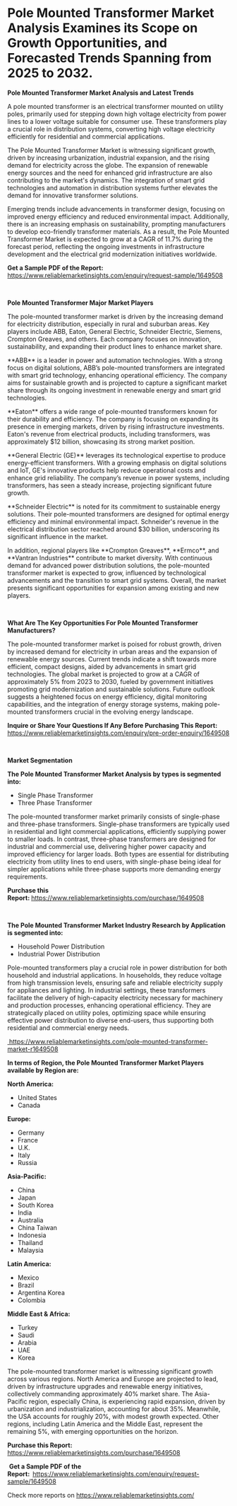 <p><h1>Pole Mounted Transformer Market Analysis Examines its Scope on Growth Opportunities, and Forecasted Trends Spanning from 2025 to 2032.</h1></p><p><strong>Pole Mounted Transformer Market Analysis and Latest Trends</strong></p>
<p><p>A pole mounted transformer is an electrical transformer mounted on utility poles, primarily used for stepping down high voltage electricity from power lines to a lower voltage suitable for consumer use. These transformers play a crucial role in distribution systems, converting high voltage electricity efficiently for residential and commercial applications.</p><p>The Pole Mounted Transformer Market is witnessing significant growth, driven by increasing urbanization, industrial expansion, and the rising demand for electricity across the globe. The expansion of renewable energy sources and the need for enhanced grid infrastructure are also contributing to the market's dynamics. The integration of smart grid technologies and automation in distribution systems further elevates the demand for innovative transformer solutions.</p><p>Emerging trends include advancements in transformer design, focusing on improved energy efficiency and reduced environmental impact. Additionally, there is an increasing emphasis on sustainability, prompting manufacturers to develop eco-friendly transformer materials. As a result, the Pole Mounted Transformer Market is expected to grow at a CAGR of 11.7% during the forecast period, reflecting the ongoing investments in infrastructure development and the electrical grid modernization initiatives worldwide.</p></p>
<p><strong>Get a Sample PDF of the Report:&nbsp;</strong> <a href="https://www.reliablemarketinsights.com/enquiry/request-sample/1649508?utm_campaign=2953&utm_medium=2&utm_source=Github&utm_content=ia&utm_term=09042025&utm_id=pole-mounted-transformer">https://www.reliablemarketinsights.com/enquiry/request-sample/1649508</a></p>
<p>&nbsp;</p>
<p><strong>Pole Mounted Transformer Major Market Players</strong></p>
<p><p>The pole-mounted transformer market is driven by the increasing demand for electricity distribution, especially in rural and suburban areas. Key players include ABB, Eaton, General Electric, Schneider Electric, Siemens, Crompton Greaves, and others. Each company focuses on innovation, sustainability, and expanding their product lines to enhance market share.</p><p>**ABB** is a leader in power and automation technologies. With a strong focus on digital solutions, ABB’s pole-mounted transformers are integrated with smart grid technology, enhancing operational efficiency. The company aims for sustainable growth and is projected to capture a significant market share through its ongoing investment in renewable energy and smart grid technologies.</p><p>**Eaton** offers a wide range of pole-mounted transformers known for their durability and efficiency. The company is focusing on expanding its presence in emerging markets, driven by rising infrastructure investments. Eaton's revenue from electrical products, including transformers, was approximately $12 billion, showcasing its strong market position.</p><p>**General Electric (GE)** leverages its technological expertise to produce energy-efficient transformers. With a growing emphasis on digital solutions and IoT, GE's innovative products help reduce operational costs and enhance grid reliability. The company’s revenue in power systems, including transformers, has seen a steady increase, projecting significant future growth.</p><p>**Schneider Electric** is noted for its commitment to sustainable energy solutions. Their pole-mounted transformers are designed for optimal energy efficiency and minimal environmental impact. Schneider's revenue in the electrical distribution sector reached around $30 billion, underscoring its significant influence in the market.</p><p>In addition, regional players like **Crompton Greaves**, **Ermco**, and **Vantran Industries** contribute to market diversity. With continuous demand for advanced power distribution solutions, the pole-mounted transformer market is expected to grow, influenced by technological advancements and the transition to smart grid systems. Overall, the market presents significant opportunities for expansion among existing and new players.</p></p>
<p>&nbsp;</p>
<p><strong>What Are The Key Opportunities For Pole Mounted Transformer Manufacturers?</strong></p>
<p><p>The pole-mounted transformer market is poised for robust growth, driven by increased demand for electricity in urban areas and the expansion of renewable energy sources. Current trends indicate a shift towards more efficient, compact designs, aided by advancements in smart grid technologies. The global market is projected to grow at a CAGR of approximately 5% from 2023 to 2030, fueled by government initiatives promoting grid modernization and sustainable solutions. Future outlook suggests a heightened focus on energy efficiency, digital monitoring capabilities, and the integration of energy storage systems, making pole-mounted transformers crucial in the evolving energy landscape.</p></p>
<p><strong>Inquire or Share Your Questions If Any Before Purchasing This Report:</strong> <a href="https://www.reliablemarketinsights.com/enquiry/pre-order-enquiry/1649508?utm_campaign=2953&utm_medium=2&utm_source=Github&utm_content=ia&utm_term=09042025&utm_id=pole-mounted-transformer">https://www.reliablemarketinsights.com/enquiry/pre-order-enquiry/1649508</a></p>
<p>&nbsp;</p>
<p><strong>Market Segmentation</strong></p>
<p><strong>The Pole Mounted Transformer Market Analysis by types is segmented into:</strong></p>
<p><ul><li>Single Phase Transformer</li><li>Three Phase Transformer</li></ul></p>
<p><p>The pole-mounted transformer market primarily consists of single-phase and three-phase transformers. Single-phase transformers are typically used in residential and light commercial applications, efficiently supplying power to smaller loads. In contrast, three-phase transformers are designed for industrial and commercial use, delivering higher power capacity and improved efficiency for larger loads. Both types are essential for distributing electricity from utility lines to end users, with single-phase being ideal for simpler applications while three-phase supports more demanding energy requirements.</p></p>
<p><strong>Purchase this Report:&nbsp;</strong><a href="https://www.reliablemarketinsights.com/purchase/1649508?utm_campaign=2953&utm_medium=2&utm_source=Github&utm_content=ia&utm_term=09042025&utm_id=pole-mounted-transformer">https://www.reliablemarketinsights.com/purchase/1649508</a></p>
<p>&nbsp;</p>
<p><strong>The Pole Mounted Transformer Market Industry Research by Application is segmented into:</strong></p>
<p><ul><li>Household Power Distribution</li><li>Industrial Power Distribution</li></ul></p>
<p><p>Pole-mounted transformers play a crucial role in power distribution for both household and industrial applications. In households, they reduce voltage from high transmission levels, ensuring safe and reliable electricity supply for appliances and lighting. In industrial settings, these transformers facilitate the delivery of high-capacity electricity necessary for machinery and production processes, enhancing operational efficiency. They are strategically placed on utility poles, optimizing space while ensuring effective power distribution to diverse end-users, thus supporting both residential and commercial energy needs.</p></p>
<p><a href="https://www.reliablemarketinsights.com/pole-mounted-transformer-market-r1649508?utm_campaign=2953&utm_medium=2&utm_source=Github&utm_content=ia&utm_term=09042025&utm_id=pole-mounted-transformer">&nbsp;https://www.reliablemarketinsights.com/pole-mounted-transformer-market-r1649508</a></p>
<p><strong>In terms of Region, the Pole Mounted Transformer Market Players available by Region are:</strong></p>
<p>
    <p> <strong> North America: </strong>
        <ul>
            <li>United States</li>
            <li>Canada</li>
        </ul>
        </p> 
    <p> <strong> Europe: </strong>
        <ul>
            <li>Germany</li>
            <li>France</li>
            <li>U.K.</li>
            <li>Italy</li>
            <li>Russia</li>
        </ul>
        </p> 
    <p> <strong> Asia-Pacific: </strong>
        <ul>
            <li>China</li>
            <li>Japan</li>
            <li>South Korea</li>
            <li>India</li>
            <li>Australia</li>
            <li>China Taiwan</li>
            <li>Indonesia</li>
            <li>Thailand</li>
            <li>Malaysia</li>
        </ul>
        </p> 
    <p> <strong> Latin America: </strong>
        <ul>
            <li>Mexico</li>
            <li>Brazil</li>
            <li>Argentina Korea</li>
            <li>Colombia</li>
        </ul>
        </p> 
    <p> <strong> Middle East & Africa: </strong>
        <ul>
            <li>Turkey</li>
            <li>Saudi</li>
            <li>Arabia</li>
            <li>UAE</li>
            <li>Korea</li>
        </ul>
    </p>
    </p>
<p><p>The pole-mounted transformer market is witnessing significant growth across various regions. North America and Europe are projected to lead, driven by infrastructure upgrades and renewable energy initiatives, collectively commanding approximately 40% market share. The Asia-Pacific region, especially China, is experiencing rapid expansion, driven by urbanization and industrialization, accounting for about 35%. Meanwhile, the USA accounts for roughly 20%, with modest growth expected. Other regions, including Latin America and the Middle East, represent the remaining 5%, with emerging opportunities on the horizon.</p></p>
<p><strong>Purchase this Report: </strong><a href="https://www.reliablemarketinsights.com/purchase/1649508?utm_campaign=2953&utm_medium=2&utm_source=Github&utm_content=ia&utm_term=09042025&utm_id=pole-mounted-transformer">https://www.reliablemarketinsights.com/purchase/1649508</a></p>
<p>&nbsp;<strong>Get a Sample PDF of the Report:&nbsp;&nbsp;</strong><a href="https://www.reliablemarketinsights.com/enquiry/request-sample/1649508?utm_campaign=2953&utm_medium=2&utm_source=Github&utm_content=ia&utm_term=09042025&utm_id=pole-mounted-transformer">https://www.reliablemarketinsights.com/enquiry/request-sample/1649508</a></p>
<p><strong></strong></p>
<p>Check more reports on <a href="https://www.reliablemarketinsights.com/?utm_campaign=2953&utm_medium=2&utm_source=Github&utm_content=ia&utm_term=09042025&utm_id=pole-mounted-transformer">https://www.reliablemarketinsights.com/</a></p>